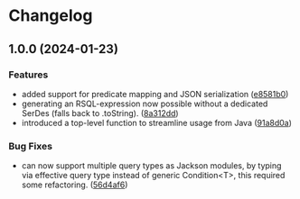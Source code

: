 # Changelog

## 1.0.0 (2024-01-23)


### Features

* added support for predicate mapping and JSON serialization ([e8581b0](https://github.com/idlab-discover/rsql-utils/commit/e8581b0d13f939b2fcf8d4a48059fb100b78d381))
* generating an RSQL-expression now possible without a dedicated SerDes (falls back to .toString). ([8a312dd](https://github.com/idlab-discover/rsql-utils/commit/8a312ddaabd2acc886a6010e891f4bb6aac911c3))
* introduced a top-level function to streamline usage from Java ([91a8d0a](https://github.com/idlab-discover/rsql-utils/commit/91a8d0ad1a1ec76cc49b5b153e5b44521b1dfbed))


### Bug Fixes

* can now support multiple query types as Jackson modules, by typing via effective query type instead of generic Condition&lt;T&gt;, this required some refactoring. ([56d4af6](https://github.com/idlab-discover/rsql-utils/commit/56d4af6fcb082cba1a31d1b5b58d25a5b7e62437))
